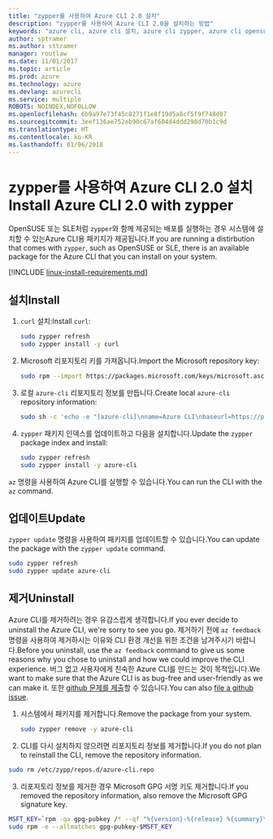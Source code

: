 ```yaml
---
title: "zypper를 사용하여 Azure CLI 2.0 설치"
description: "zypper를 사용하여 Azure CLI 2.0을 설치하는 방법"
keywords: "azure cli, azure cli 설치, azure cli zypper, azure cli opensuse, azure cli sle"
author: sptramer
ms.author: sttramer
manager: routlaw
ms.date: 11/01/2017
ms.topic: article
ms.prod: azure
ms.technology: azure
ms.devlang: azurecli
ms.service: multiple
ROBOTS: NOINDEX,NOFOLLOW
ms.openlocfilehash: 6b9a97e73f45c8271f1e8f19d5a8cf5f9f748d07
ms.sourcegitcommit: 3eef136ae752eb90c67af604d4ddd298d70b1c9d
ms.translationtype: HT
ms.contentlocale: ko-KR
ms.lasthandoff: 01/06/2018
---
```

# <a name="install-azure-cli-20-with-zypper"></a><span data-ttu-id="a7f29-104">zypper를 사용하여 Azure CLI 2.0 설치</span><span class="sxs-lookup"><span data-stu-id="a7f29-104">Install Azure CLI 2.0 with zypper</span></span>

<span data-ttu-id="a7f29-105">OpenSUSE 또는 SLE처럼 `zypper`와 함께 제공되는 배포를 실행하는 경우 시스템에 설치할 수 있는Azure CLI용 패키지가 제공됩니다.</span><span class="sxs-lookup"><span data-stu-id="a7f29-105">If you are running a distirbution that comes with `zypper`, such as OpenSUSE or SLE, there is an available package for the Azure CLI that you can install on your system.</span></span>

[!INCLUDE [linux-install-requirements.md](includes/linux-install-requirements.md)]

## <a name="install"></a><span data-ttu-id="a7f29-106">설치</span><span class="sxs-lookup"><span data-stu-id="a7f29-106">Install</span></span>

1. <span data-ttu-id="a7f29-107">`curl` 설치:</span><span class="sxs-lookup"><span data-stu-id="a7f29-107">Install `curl`:</span></span>

   ```bash
   sudo zypper refresh
   sudo zypper install -y curl
   ```

2. <span data-ttu-id="a7f29-108">Microsoft 리포지토리 키를 가져옵니다.</span><span class="sxs-lookup"><span data-stu-id="a7f29-108">Import the Microsoft repository key:</span></span>

   ```bash
   sudo rpm --import https://packages.microsoft.com/keys/microsoft.asc
   ```

3. <span data-ttu-id="a7f29-109">로컬 `azure-cli` 리포지토리 정보를 만듭니다.</span><span class="sxs-lookup"><span data-stu-id="a7f29-109">Create local `azure-cli` repository information:</span></span>

   ```bash
   sudo sh -c 'echo -e "[azure-cli]\nname=Azure CLI\nbaseurl=https://packages.microsoft.com/yumrepos/azure-cli\nenabled=1\ntype=rpm-md\ngpgcheck=1\ngpgkey=https://packages.microsoft.com/keys/microsoft.asc" > /etc/zypp/repos.d/azure-cli.repo'
   ```

4. <span data-ttu-id="a7f29-110">`zypper` 패키지 인덱스를 업데이트하고 다음을 설치합니다.</span><span class="sxs-lookup"><span data-stu-id="a7f29-110">Update the `zypper` package index and install:</span></span>

   ```bash
   sudo zypper refresh
   sudo zypper install -y azure-cli
   ```

<span data-ttu-id="a7f29-111">`az` 명령을 사용하여 Azure CLI를 실행할 수 있습니다.</span><span class="sxs-lookup"><span data-stu-id="a7f29-111">You can run the CLI with the `az` command.</span></span>

## <a name="update"></a><span data-ttu-id="a7f29-112">업데이트</span><span class="sxs-lookup"><span data-stu-id="a7f29-112">Update</span></span>

<span data-ttu-id="a7f29-113">`zypper update` 명령을 사용하여 패키지를 업데이트할 수 있습니다.</span><span class="sxs-lookup"><span data-stu-id="a7f29-113">You can update the package with the `zypper update` command.</span></span>

```bash
sudo zypper refresh
sudo zypper update azure-cli
```

## <a name="uninstall"></a><span data-ttu-id="a7f29-114">제거</span><span class="sxs-lookup"><span data-stu-id="a7f29-114">Uninstall</span></span>

<span data-ttu-id="a7f29-115">Azure CLI를 제거하려는 경우 유감스럽게 생각합니다.</span><span class="sxs-lookup"><span data-stu-id="a7f29-115">If you ever decide to uninstall the Azure CLI, we're sorry to see you go.</span></span> <span data-ttu-id="a7f29-116">제거하기 전에 `az feedback` 명령을 사용하여 제거하시는 이유와 CLI 환경 개선을 위한 조건을 남겨주시기 바랍니다.</span><span class="sxs-lookup"><span data-stu-id="a7f29-116">Before you uninstall, use the `az feedback` command to give us some reasons why you chose to uninstall and how we could improve the CLI experience.</span></span> <span data-ttu-id="a7f29-117">버그 없고 사용자에게 친숙한 Azure CLI를 만드는 것이 목적입니다.</span><span class="sxs-lookup"><span data-stu-id="a7f29-117">We want to make sure that the Azure CLI is as bug-free and user-friendly as we can make it.</span></span> <span data-ttu-id="a7f29-118">또한 [github 문제를 제출](https://github.com/Azure/azure-cli/issues)할 수 있습니다.</span><span class="sxs-lookup"><span data-stu-id="a7f29-118">You can also [file a github issue](https://github.com/Azure/azure-cli/issues).</span></span>

1. <span data-ttu-id="a7f29-119">시스템에서 패키지를 제거합니다.</span><span class="sxs-lookup"><span data-stu-id="a7f29-119">Remove the package from your system.</span></span>

    ```bash
    sudo zypper remove -y azure-cli
    ```

2. <span data-ttu-id="a7f29-120">CLI를 다시 설치하지 않으려면 리포지토리 정보를 제거합니다.</span><span class="sxs-lookup"><span data-stu-id="a7f29-120">If you do not plan to reinstall the CLI, remove the repository information.</span></span>

  ```bash
  sudo rm /etc/zypp/repos.d/azure-cli.repo
  ```

3. <span data-ttu-id="a7f29-121">리포지토리 정보를 제거한 경우 Microsoft GPG 서명 키도 제거합니다.</span><span class="sxs-lookup"><span data-stu-id="a7f29-121">If you removed the repository information, also remove the Microsoft GPG signature key.</span></span>

  ```bash
  MSFT_KEY=`rpm -qa gpg-pubkey /* --qf "%{version}-%{release} %{summary}\n" | grep Microsoft | awk '{print $1}'`
  sudo rpm -e --allmatches gpg-pubkey-$MSFT_KEY
  ```

